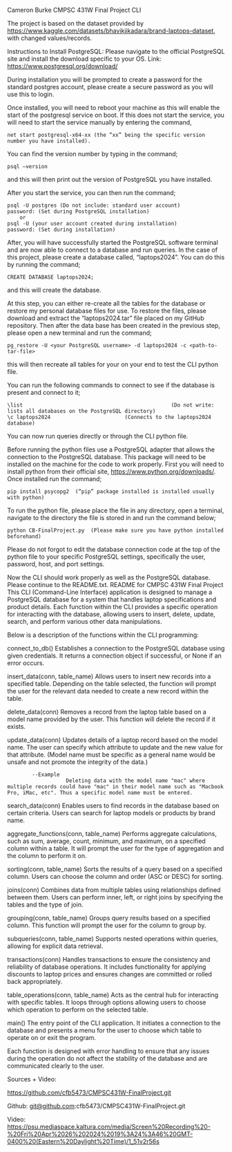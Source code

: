 Cameron Burke
CMPSC 431W
Final Project CLI

The project is based on the dataset provided by https://www.kaggle.com/datasets/bhavikjikadara/brand-laptops-dataset, with changed values/records. 

Instructions to Install PostgreSQL:
Please navigate to the official PostgreSQL site and install the download specific to your OS.
Link: https://www.postgresql.org/download/

During installation you will be prompted to create a password for the standard postgres account, please create a secure password as you will use this to login. 

Once installed, you will need to reboot your machine as this will enable the start of the postgresql service on boot. If this does not start the service, you will need to start the service manually by entering the command, 

	net start postgresql-x64-xx (the “xx” being the specific version number you have installed). 
You can find the version number by typing in the command;
	
 	psql –version
and this will then print out the version of PostgreSQL you have installed.

After you start the service, you can then run the command;
	
 	psql -U postgres (Do not include: standard user account)
	password: (Set during PostgreSQL installation)
		or
	psql -U (your user account created during installation)
	password: (Set during installation)
After, you will have successfully started the PostgreSQL software terminal and are now able to connect to a database and run queries. 
In the case of this project, please create a database called, “laptops2024”. 
You can do this by running the command;
	
 	CREATE DATABASE laptops2024;
and this will create the database. 

At this step, you can either re-create all the tables for the database or restore my personal database files for use. 
To restore the files, please download and extract the “laptops2024.tar” file placed on my GitHub repository. Then after the data base has been created in the previous step, please open a new terminal and run the command;
	
 	pg_restore -U <your PostgreSQL username> -d laptops2024 -c <path-to-tar-file>
this will then recreate all tables for your on your end to test the CLI python file. 

You can run the following commands to connect to see if the database is present and connect to it;
	
 	\list                                                (Do not write: lists all databases on the PostgreSQL directory)
	\c laptops2024                        (Connects to the laptops2024 database)

You can now run queries directly or through the CLI python file. 

Before running the python files use a PostgreSQL adapter that allows the connection to the PostgreSQL database. This package will need to be installed on the machine for the code to work properly. 
First you will need to install python from their official site, https://www.python.org/downloads/. 
Once installed run the command;
		
  	pip install psycopg2  (“pip” package installed is installed usually with python)

To run the python file, please place the file in any directory, open a terminal, navigate to the directory the file is stored in and run the command below;
	
 	python CB-FinalProject.py  (Please make sure you have python installed beforehand)

Please do not forgot to edit the database connection code at the top of the python file to your specific PostgreSQL settings, specifically the user, password, host, and port settings. 

Now the CLI should work properly as well as the PostgreSQL database. Please continue to the README.txt.
README for CMPSC 431W Final Project
This CLI (Command-Line Interface) application is designed to manage a PostgreSQL database for a system that handles laptop specifications and product details. Each function within the CLI provides a specific operation for interacting with the database, allowing users to insert, delete, update, search, and perform various other data manipulations.

Below is a description of the functions within the CLI programming:

connect_to_db()
Establishes a connection to the PostgreSQL database using given credentials. It returns a connection object if successful, or None if an error occurs.

insert_data(conn, table_name)
Allows users to insert new records into a specified table. Depending on the table selected, the function will prompt the user for the relevant data needed to create a new record within the table.

delete_data(conn)
Removes a record from the laptop table based on a model name provided by the user. This function will delete the record if it exists.

update_data(conn)
Updates details of a laptop record based on the model name. The user can specify which attribute to update and the new value for that attribute. (Model name must be specific as a general name would be unsafe and not promote the integrity of the data.) 

            --Example
                       Deleting data with the model name "mac" where multiple records could have "mac" in their model name such as "Macbook Pro, iMac, etc". Thus a specific model name must be entered.

search_data(conn)
Enables users to find records in the database based on certain criteria. Users can search for laptop models or products by brand name.

aggregate_functions(conn, table_name)
Performs aggregate calculations, such as sum, average, count, minimum, and maximum, on a specified column within a table. It will prompt the user for the type of aggregation and the column to perform it on.

sorting(conn, table_name)
Sorts the results of a query based on a specified column. Users can choose the column and order (ASC or DESC) for sorting.

joins(conn)
Combines data from multiple tables using relationships defined between them. Users can perform inner, left, or right joins by specifying the tables and the type of join.

grouping(conn, table_name)
Groups query results based on a specified column. This function will prompt the user for the column to group by.

subqueries(conn, table_name)
Supports nested operations within queries, allowing for explicit data retrieval.

transactions(conn)
Handles transactions to ensure the consistency and reliability of database operations. It includes functionality for applying discounts to laptop prices and ensures changes are committed or rolled back appropriately.

table_operations(conn, table_name)
Acts as the central hub for interacting with specific tables. It loops through options allowing users to choose which operation to perform on the selected table.

main()
The entry point of the CLI application. It initiates a connection to the database and presents a menu for the user to choose which table to operate on or exit the program.

Each function is designed with error handling to ensure that any issues during the operation do not affect the stability of the database and are communicated clearly to the user.

Sources + Video:

https://github.com/cfb5473/CMPSC431W-FinalProject.git

Github: git@github.com:cfb5473/CMPSC431W-FinalProject.git

Video:
https://psu.mediaspace.kaltura.com/media/Screen%20Recording%20-%20Fri%20Apr%2026%202024%2019%3A24%3A46%20GMT-0400%20(Eastern%20Daylight%20Time)/1_51v2r56s

